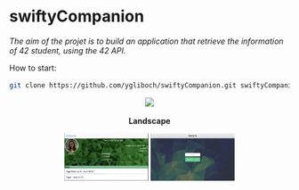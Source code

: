 # swiftyCompanion

<i>The aim of the projet is to build an application that retrieve the information of 42 student, using the 42 API.</i>

How to start:
```bash
git clone https://github.com/ygliboch/swiftyCompanion.git swiftyCompanion && cd swiftyCompanion && open swiftyCompanion.xcworkspace
```

<div align="center">
  <img src="https://github.com/ygliboch/swiftyCompanion/blob/master/screenshots/ezgif.com-video-to-gif%20(2).gif" width="30%" />
</div>

<p align="center">
  <b>Landscape</b>
</p>

<div align="center">
  <img src="https://github.com/ygliboch/swiftyCompanion/blob/master/screenshots/Screen%20Shot%202019-07-15%20at%206.45.27%20PM.png" width="30%" />
  <img src="https://raw.githubusercontent.com/ygliboch/swiftyCompanion/master/screenshots/Screen%20Shot%202019-07-15%20at%206.45.07%20PM.png" width="30%" />
</div>
